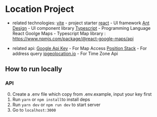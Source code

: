 # Location Project

- related technologies:
  <a href="https://vitejs.dev/guide/#scaffolding-your-first-vite-project">vite</a> - project starter
  <a href="https://reactjs.org/">react</a> - UI framework
  <a href="https://ant.design/">Ant Design</a> - UI component library
  <a href="https://www.typescriptlang.org/">Typescript</a> - Programming Language
  React Goolge Maps - Typescript Map library : https://www.npmjs.com/package/@react-google-maps/api

- related api:
  <a href="https://developers.google.com/maps/documentation/javascript/get-api-key">Google Api Key</a> - For Map Access
  <a href="https://positionstack.com/documentation">Position Stack</a> - For address query
  <a href="https://ipgeolocation.io/">ipgeolocation.io</a> - For Time Zone Api

## How to run locally

### API

0. Create a .env file which copy from .env.example, input your key first
1. Run `yarn` or `npm install`to install deps
2. Run `yarn dev` or `npm run dev` to start server
3. Go to `localhost:3000`
